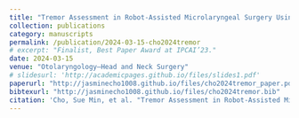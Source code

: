 ```yaml
---
title: "Tremor Assessment in Robot‐Assisted Microlaryngeal Surgery Using Computer Vision‐Based Tool Tracking."
collection: publications
category: manuscripts
permalink: /publication/2024-03-15-cho2024tremor
# excerpt: "Finalist, Best Paper Award at IPCAI’23."
date: 2024-03-15
venue: "Otolaryngology–Head and Neck Surgery"
# slidesurl: 'http://academicpages.github.io/files/slides1.pdf'
paperurl: "http://jasminecho1008.github.io/files/cho2024tremor_paper.pdf"
bibtexurl: "http://jasminecho1008.github.io/files/cho2024tremor.bib"
citation: 'Cho, Sue Min, et al. "Tremor Assessment in Robot‐Assisted Microlaryngeal Surgery Using Computer Vision‐Based Tool Tracking." Otolaryngology–Head and Neck Surgery 171.1 (2024): 188-196.'
---
```

